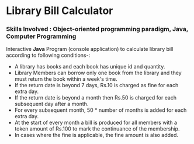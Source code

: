 # Library Bill Calculator

### Skills Involved : Object-oriented programming paradigm, Java, Computer Programming
Interactive **Java** Program (console application) to calculate library bill according to following conditions-:

* A library has books and each book has unique id and quantity.
* Library Members can borrow only one book from the library and they must return the book within a week's time.
* If the return date is beyond 7 days, Rs.10 is charged as fine for each extra day.
* If the return date is beyond a month then Rs.50 is charged for each subsequent day after
a month.
* For every subsequent month, 50 * number of months is added for each extra day.
* At the start of every month a bill is produced for all members with a token amount of
Rs.100 to
mark the continuance of the membership.
* In cases where the fine is applicable, the fine
amount is
also added.  

